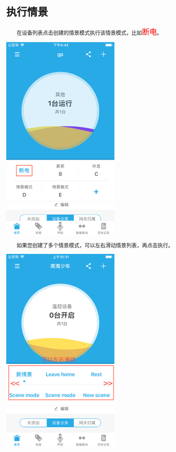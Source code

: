# 执行情景

&emsp;&emsp;在设备列表点击创建的情景模式执行该情景模式，比如<font style='color:#ff0000;font-size:20px'>断电</font>。

<img src="../images/scene/执行1.png" width = "290" height = "515">

&emsp;&emsp;如果您创建了多个情景模式，可以左右滑动情景列表，再点击执行。

<img src="../images/scene/执行2.png" width = "290" height = "515">
